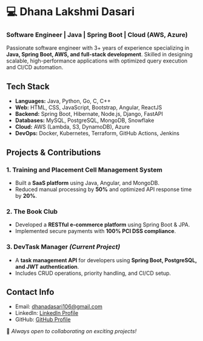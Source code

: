 # 💻 Dhana Lakshmi Dasari

### Software Engineer | Java | Spring Boot | Cloud (AWS, Azure)

Passionate software engineer with 3+ years of experience specializing in **Java, Spring Boot, AWS, and full-stack development**. Skilled in designing scalable, high-performance applications with optimized query execution and CI/CD automation.

##  Tech Stack
- **Languages:** Java, Python, Go, C, C++
- **Web:** HTML, CSS, JavaScript, Bootstrap, Angular, ReactJS
- **Backend:** Spring Boot, Hibernate, Node.js, Django, FastAPI
- **Databases:** MySQL, PostgreSQL, MongoDB, Snowflake
- **Cloud:** AWS (Lambda, S3, DynamoDB), Azure
- **DevOps:** Docker, Kubernetes, Terraform, GitHub Actions, Jenkins

##  Projects & Contributions
### **1. Training and Placement Cell Management System**
- Built a **SaaS platform** using Java, Angular, and MongoDB.
- Reduced manual processing by **50%** and optimized API response time by **20%**.

### **2. The Book Club**
- Developed a **RESTful e-commerce platform** using Spring Boot & JPA.
- Implemented secure payments with **100% PCI DSS compliance**.

### **3. DevTask Manager** *(Current Project)*
- A **task management API** for developers using **Spring Boot, PostgreSQL, and JWT authentication**.
- Includes CRUD operations, priority handling, and CI/CD setup.

##  Contact Info
- Email: dhanadasari106@gmail.com
- LinkedIn: [LinkedIn Profile](#)
-  GitHub: [GitHub Profile](#)

🚀 *Always open to collaborating on exciting projects!*
